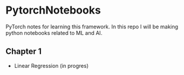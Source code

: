 # PytorchNotebooks
PyTorch notes for learning this framework. In this repo I will be making python notebooks related to ML and AI.

## Chapter 1
- Linear Regression (in progres)

